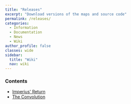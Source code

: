 ```yaml
---
title: "Releases"
excerpt: "Download versions of the maps and source code"
permalink: /releases/
categories:
  - Information
  - Documentation
  - News
  - Wiki
author_profile: false
classes: wide
sidebar:
  title: "Wiki"
  nav: wiki
---
```


### Contents
- [Imperius' Return](https://origami-games.github.io/releases/imperius-return)
- [The Convolution](https://origami-games.github.io/releases/the-convolution)
